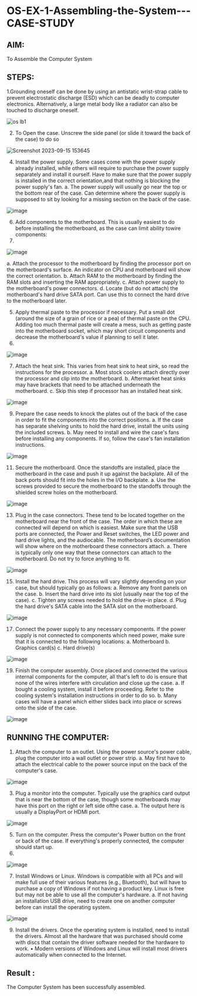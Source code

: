 # OS-EX-1-Assembling-the-System---CASE-STUDY

## AIM:
To Assemble the Computer System

## STEPS:
1.Grounding oneself can be done by using an antistatic wrist-strap cable to prevent electrostatic discharge (ESD) which can be deadly to computer electronics. Alternatively, a large metal body like a radiator can also be touched to discharge oneself.

![os lb1](https://github.com/Aishwarya-TM/OS-EX-1-Assembling-the-System---CASE-STUDY/assets/127846109/3aa7ad7f-121e-4d1d-a4a0-431f0f95c142)

2. To Open the case. Unscrew the side panel (or slide it toward the back of the case) to do so
   
![Screenshot 2023-09-15 153645](https://github.com/Aishwarya-TM/OS-EX-1-Assembling-the-System---CASE-STUDY/assets/127846109/0f411952-1de5-4ee0-887a-2945b1858dda)

4.	Install the power supply. Some cases come with the power supply already installed, while others will require to purchase the power supply separately and install it ourself. Have to make sure that the power supply is installed in the correct orientation,and that nothing is blocking the power supply's fan.
a.	The power supply will usually go near the top or the bottom rear of the case. Can determine where the power supply is supposed to sit by looking for a missing section on the back of the case.

![image](https://github.com/Aishwarya-TM/OS-EX-1-Assembling-the-System---CASE-STUDY/assets/127846109/ef98ebe7-9720-46ff-8651-2f2952c8e1ec)

6. Add components to the motherboard. This is usually easiest to do before installing the motherboard, as the case can limit ability towire components:
7. 
![image](https://github.com/Aishwarya-TM/OS-EX-1-Assembling-the-System---CASE-STUDY/assets/127846109/9aef0d2d-0a22-45fd-9a30-386ad943b2f5)

 
a.	Attach the processor to the motherboard by finding the processor port on the motherboard's surface. An indicator on CPU and motherboard will show the correct orientation.
b.	Attach RAM to the motherboard by finding the RAM slots and inserting the RAM appropriately.
c.	Attach power supply to the motherboard's power connectors.
d.	Locate (but do not attach) the motherboard's hard drive SATA port. Can use this to connect the hard drive to the motherboard later.


5.	Apply thermal paste to the processor if necessary. Put a small dot (around the size of a grain of rice or a pea) of thermal paste on the CPU. Adding too much thermal paste will create a mess, such as getting paste into the motherboard socket, which may short circuit components and decrease the motherboard's value if planning to sell it later.
6.	
![image](https://github.com/Aishwarya-TM/OS-EX-1-Assembling-the-System---CASE-STUDY/assets/127846109/74ace91f-11e2-4a04-b88b-882ccd67502b)
                                                         
7.	Attach the heat sink. This varies from heat sink to heat sink, so read the instructions for the processor.
a.	Most stock coolers attach directly over the processor and clip into the motherboard.
b.	Aftermarket heat sinks may have brackets that need to be attached underneath the motherboard.
c.	Skip this step if processor has an installed heat sink.

![image](https://github.com/Aishwarya-TM/OS-EX-1-Assembling-the-System---CASE-STUDY/assets/127846109/0b1e1dbc-fbd1-49e3-b781-7ae4907e46fd)

9.	Prepare the case needs to knock the plates out of the back of the case in order to fit the components into the correct positions.
a.	If the case has separate shelving units to hold the hard drive, install the units using the included screws.
b. May need to install and wire the case's fans before installing any components. If so, follow the case's fan installation instructions.

![image](https://github.com/Aishwarya-TM/OS-EX-1-Assembling-the-System---CASE-STUDY/assets/127846109/91c56b1d-33b3-4fe2-ad56-879e6166919e)

11.	Secure the motherboard. Once the standoffs are installed, place the motherboard in the case and push it up against the backplate. All of the back ports should fit into the holes in the I/O backplate.
a.	Use the screws provided to secure the motherboard to the standoffs through the shielded screw holes on the motherboard.

![image](https://github.com/Aishwarya-TM/OS-EX-1-Assembling-the-System---CASE-STUDY/assets/127846109/047f186b-4fdb-4e56-9bd3-b9522844925e)

13.	Plug in the case connectors. These tend to be located together on the motherboard near the front of the case. The order in which these are connected will depend on which is easiest. Make sure that the USB ports are connected, the Power and Reset switches, the LED power and hard drive lights, and the audiocable. The motherboard’s documentation	will show where on the motherboard these connectors attach.
a.	There is typically only	one way that these connectors can
attach to the motherboard. Do not try to force anything to fit.

![image](https://github.com/Aishwarya-TM/OS-EX-1-Assembling-the-System---CASE-STUDY/assets/127846109/434c8b68-38af-494e-b71a-f0144fd9d561)

15.	Install the hard drive. This process will vary slightly depending on your case, but should typically go as follows:
a.	Remove any front panels on the case.
b.	Insert the hard drive into its slot (usually near the top of the case).
c.	Tighten any screws needed to hold the drive-in place.
d.	Plug the hard drive's SATA cable into the SATA slot on the motherboard.

 ![image](https://github.com/Aishwarya-TM/OS-EX-1-Assembling-the-System---CASE-STUDY/assets/127846109/5e527c87-1617-41dc-9bfe-de9779f13eb1)

17.	Connect the power supply to any necessary components. If the power supply is not connected to components which need power, make sure that it is
connected to the following locations:
a.	Motherboard
b.	Graphics card(s)
c.	Hard drive(s)

![image](https://github.com/Aishwarya-TM/OS-EX-1-Assembling-the-System---CASE-STUDY/assets/127846109/68d44af0-5305-4c8f-bbde-7920c123ed03)

19.	Finish the computer assembly. Once placed and connected the various internal components for the computer, all that's left to do is ensure that none of the wires interfere with circulation and close up the case.
a.	If bought a cooling system, install it before proceeding. Refer to the cooling system's installation instructions in order to do so.
b.	Many cases will have a panel which either slides back into place or screws onto the side of the case.

![image](https://github.com/Aishwarya-TM/OS-EX-1-Assembling-the-System---CASE-STUDY/assets/127846109/4794218d-4d32-47cd-bc5d-e33bcabbeb9f)

## RUNNING THE COMPUTER:	
1.	Attach the computer to an outlet. Using the power source's power cable, plug the computer into a wall outlet or power strip.
a.	May first have to attach the electrical cable to the power source input on the back of the computer's case.

![image](https://github.com/Aishwarya-TM/OS-EX-1-Assembling-the-System---CASE-STUDY/assets/127846109/2cc80f3b-fffe-4aca-9d44-320ab280aa4a)
 
3.	Plug a monitor into the computer. Typically use the graphics card output that is near the bottom of the case, though some motherboards may have this port on the right or left side ofthe case.
a.	The output here is usually a DisplayPort or HDMI port.

![image](https://github.com/Aishwarya-TM/OS-EX-1-Assembling-the-System---CASE-STUDY/assets/127846109/4d7deabb-4898-4feb-9fd3-f07a6be29a4b)

5.	Turn on the computer. Press the computer's Power button on the front or back of the case. If everything's properly connected, the computer should start up.
6.	
 ![image](https://github.com/Aishwarya-TM/OS-EX-1-Assembling-the-System---CASE-STUDY/assets/127846109/2bc6fffd-cadb-49d3-8ee5-f52a912b12c7)

7.	Install Windows or Linux. Windows is compatible with all PCs and will make full use of their various features (e.g., Bluetooth), but will have to purchase a copy of Windows if not having a product key. Linux is free but may not be able to use all the computer's hardware.
a.	If not having an installation USB drive, need to create one on another computer before can install the operating system.

![image](https://github.com/Aishwarya-TM/OS-EX-1-Assembling-the-System---CASE-STUDY/assets/127846109/521165d1-c88c-415e-af10-f756b22c5371)

9.	Install the drivers. Once the operating system is installed, need to install the drivers. Almost all the hardware that was purchased should come with discs that contain the driver software needed for the hardware to work.
•	Modern versions of Windows and Linux will install most drivers automatically when connected to the Internet.

## Result : 
The Computer System has been successfully assembled.

